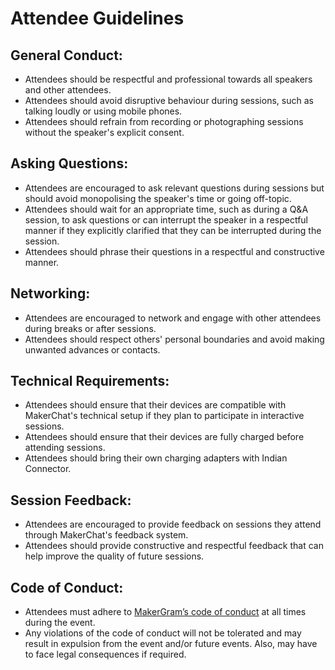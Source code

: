 # Attendee Guidelines

## General Conduct:

- Attendees should be respectful and professional towards all speakers and other attendees.
- Attendees should avoid disruptive behaviour during sessions, such as talking loudly or using mobile phones.
- Attendees should refrain from recording or photographing sessions without the speaker's explicit consent.

## Asking Questions:

- Attendees are encouraged to ask relevant questions during sessions but should avoid monopolising the speaker's time or going off-topic.
- Attendees should wait for an appropriate time, such as during a Q&A session, to ask questions or can interrupt the speaker in a respectful manner if they explicitly clarified that they can be interrupted during the session.
- Attendees should phrase their questions in a respectful and constructive manner.

## Networking:

- Attendees are encouraged to network and engage with other attendees during breaks or after sessions.
- Attendees should respect others' personal boundaries and avoid making unwanted advances or contacts.

## Technical Requirements:

- Attendees should ensure that their devices are compatible with MakerChat's technical setup if they plan to participate in interactive sessions.
- Attendees should ensure that their devices are fully charged before attending sessions.
- Attendees should bring their own charging adapters with Indian Connector.

## Session Feedback:

- Attendees are encouraged to provide feedback on sessions they attend through MakerChat's feedback system.
- Attendees should provide constructive and respectful feedback that can help improve the quality of future sessions.

## Code of Conduct:

- Attendees must adhere to [MakerGram’s code of conduct](https://link.makergram.com/code-of-conduct) at all times during the event.
- Any violations of the code of conduct will not be tolerated and may result in expulsion from the event and/or future events. Also, may have to face legal consequences if required.